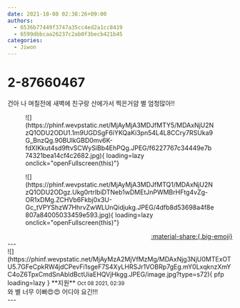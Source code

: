 ```yaml
---
date: 2021-10-08 02:38:26+09:00
authors:
  - 6536b77449f3747a35cc4ed2a1cc8419
  - 6599dbbcaa26237c2ab0f3becb421b45
categories:
  - Jiwon
---
```


# 2-87660467

<div class="post-container" markdown="1">
<div class="content-container md-sidebar__scrollwrap" markdown="1">

건아 나 며칠전에 새벽에 친구랑 산에가서 찍은거얌 별 엄청많아!!
<figure markdown="1">
![](https://phinf.wevpstatic.net/MjAyMjA3MDJfMTY5/MDAxNjU2NzQ1ODU2ODU1.1m9UGDSgF6iYKQaKi3pn54L4L8CCry7RSUka9G_BnzQg.90BUlkGBD0mv6K-fdXIKkut4sd9ftvSCWySiBb4EhPQg.JPEG/f6227767c34449e7b74321bea14cf4c2682.jpg){ loading=lazy onclick="openFullscreen(this)"}
</figure>

<figure markdown="1">
![](https://phinf.wevpstatic.net/MjAyMjA3MDJfMTQ1/MDAxNjU2NzQ1ODU2ODgz.Ukg0rtrIbiDTNeb1wDMEtJnPWMBrHFtg4vZg-OR1xDMg.ZCHVb6Fkbj0x3U-Gc_tVPYShzW7HhrvZwWLUnQidjukg.JPEG/4dfb8d53698a4f8e807a84005033459e593.jpg){ loading=lazy onclick="openFullscreen(this)"}
</figure>


</div>
</div>

<div style="text-align: right;" markdown="1">
<a href="https://weverse.io/fromis9/fanpost/2-87660467" style="text-align: right;">:material-share:{.big-emoji}</a>
</div>
---

<div class="comments-container md-sidebar__scrollwrap" markdown="1">
<div class="comment" markdown="1">
<div class='id-container' markdown="1">
![](https://phinf.wevpstatic.net/MjAyMzA2MjVfMzMg/MDAxNjg3NjU0MTExOTU5.7GFeCpkRW4jdCPevFi1sgeF7S4XyLHRSJr1VOBRp7gEg.mY0LxqknzXmYC4oZ6TpxCmdSnAbldBctUiaEHQVjHkgg.JPEG/image.jpg?type=s72){ pfp loading=lazy }
**<span class="artist">지원</span>** <small>Oct 08 2021, 02:39</small><br>
</div>
<div class='comment-body' markdown="1">
와 별 너무 이뻐😍😍 어디야 요긴!!!
</div>
</div>
</div>
---
